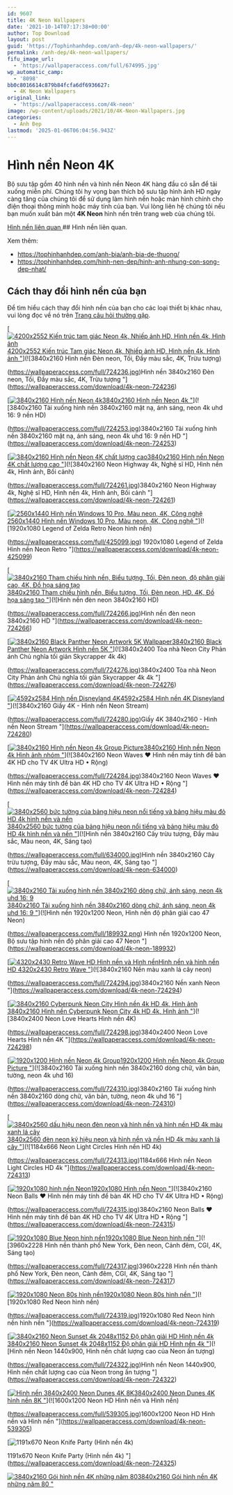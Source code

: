 ```yaml
---
id: 9607
title: 4K Neon Wallpapers
date: '2021-10-14T07:17:38+00:00'
author: Top Download
layout: post
guid: 'https://Tophinhanhdep.com/anh-dep/4k-neon-wallpapers/'
permalink: /anh-dep/4k-neon-wallpapers/
fifu_image_url:
  - 'https://wallpaperaccess.com/full/674995.jpg'
wp_automatic_camp:
  - '8098'
bb0c8016614c879b84fcfa6df6936627:
  - 4K Neon Wallpapers
original_link:
  - 'https://wallpaperaccess.com/4k-neon'
image: /wp-content/uploads/2021/10/4K-Neon-Wallpapers.jpg
categories:
  - Ảnh Đẹp
lastmod: '2025-01-06T06:04:56.943Z'
---
```

# Hình nền Neon 4K

Bộ sưu tập gồm 40 hình nền và hình nền Neon 4K hàng đầu có sẵn để tải xuống miễn phí. Chúng tôi hy vọng bạn thích bộ sưu tập hình ảnh HD ngày càng tăng của chúng tôi để sử dụng làm hình nền hoặc màn hình chính cho điện thoại thông minh hoặc máy tính của bạn. Vui lòng liên hệ chúng tôi nếu bạn muốn xuất bản một **4K Neon** hình nền trên trang web của chúng tôi.

[Hình nền liên quan ](#related) ## Hình nền liên quan.

   
 Xem thêm:

   
- <https://tophinhanhdep.com/anh-bia/anh-bia-de-thuong/>
- <https://tophinhanhdep.com/hinh-nen-dep/hinh-anh-nhung-con-song-dep-nhat/>

## Cách thay đổi hình nền của bạn

Để tìm hiểu cách thay đổi hình nền của bạn cho các loại thiết bị khác nhau, vui lòng đọc về nó trên [Trang câu hỏi thường gặp](https://tophinhanhdep.com/faq/).

  
[[![4200x2552 Kiến trúc tam giác Neon 4k, Nhiếp ảnh HD, Hình nền 4k, Hình ảnh](https://wallpaperaccess.com/full/674995.jpg)4200x2552 Kiến trúc Tam giác Neon 4k, Nhiếp ảnh HD, Hình nền 4k, Hình ảnh "](https://wallpaperaccess.com/download/4k-neon-674995)](![3840x2160 Hình nền Đèn neon, Tối, Đầy màu sắc, 4K, Trừu tượng)

(https://wallpaperaccess.com/full/724236.jpg)Hình nền 3840x2160 Đèn neon, Tối, Đầy màu sắc, 4K, Trừu tượng "](https://wallpaperaccess.com/download/4k-neon-724236)

[[![3840x2160 Hình nền Neon 4k](https://wallpaperaccess.com/full/724242.png)3840x2160 Hình nền Neon 4k "](https://wallpaperaccess.com/download/4k-neon-724242)](![3840x2160 Tải xuống hình nền 3840x2160 mặt nạ, ánh sáng, neon 4k uhd 16: 9 nền HD)

(https://wallpaperaccess.com/full/724253.jpg)3840x2160 Tải xuống hình nền 3840x2160 mặt nạ, ánh sáng, neon 4k uhd 16: 9 nền HD "](https://wallpaperaccess.com/download/4k-neon-724253)

[[![3840x2160 Hình nền Neon 4K chất lượng cao](https://wallpaperaccess.com/full/724259.jpg)3840x2160 Hình nền Neon 4K chất lượng cao "](https://wallpaperaccess.com/download/4k-neon-724259)](![3840x2160 Neon Highway 4k, Nghệ sĩ HD, Hình nền 4k, Hình ảnh, Bối cảnh)

(https://wallpaperaccess.com/full/724261.jpg)3840x2160 Neon Highway 4k, Nghệ sĩ HD, Hình nền 4k, Hình ảnh, Bối cảnh "](https://wallpaperaccess.com/download/4k-neon-724261)

[[![2560x1440 Hình nền Windows 10 Pro, Màu neon, 4K, Công nghệ](https://wallpaperaccess.com/full/539183.jpg)2560x1440 Hình nền Windows 10 Pro, Màu neon, 4K, Công nghệ "](https://wallpaperaccess.com/download/4k-neon-539183)](![1920x1080 Legend of Zelda Retro Neon hình nền)

(https://wallpaperaccess.com/full/425099.jpg) 1920x1080 Legend of Zelda Hình nền Neon Retro "](https://wallpaperaccess.com/download/4k-neon-425099)

[[![3840x2160 Tham chiếu hình nền, Biểu tượng, Tối, Đèn neon, độ phân giải cao, 4K, Đồ họa sáng tạo](https://wallpaperaccess.com/full/2157.png)3840x2160 Tham chiếu hình nền, Biểu tượng, Tối, Đèn neon, HD, 4K, Đồ họa sáng tạo "](https://wallpaperaccess.com/download/4k-neon-2157)](![Hình nền đèn neon 3840x2160 HD)

(https://wallpaperaccess.com/full/724266.jpg)Hình nền đèn neon 3840x2160 HD "](https://wallpaperaccess.com/download/4k-neon-724266)

[[![3840x2160 Black Panther Neon Artwork 5K Wallpaper](https://wallpaperaccess.com/full/724271.jpg)3840x2160 Black Panther Neon Artwork Hình nền 5K "](https://wallpaperaccess.com/download/4k-neon-724271)](![3840x2400 Tòa nhà Neon City Phản ánh Chủ nghĩa tối giản Skycrapper 4k 4k)

(https://wallpaperaccess.com/full/724276.jpg)3840x2400 Tòa nhà Neon City Phản ánh Chủ nghĩa tối giản Skycrapper 4k 4k "](https://wallpaperaccess.com/download/4k-neon-724276)

[[![4592x2584 Hình nền Disneyland 4K](https://wallpaperaccess.com/full/724278.jpg)4592x2584 Hình nền 4K Disneyland "](https://wallpaperaccess.com/download/4k-neon-724278)](![3840x2160 Giấy 4K - Hình nền Neon Stream)

(https://wallpaperaccess.com/full/724280.jpg)Giấy 4K 3840x2160 - Hình nền Neon Stream "](https://wallpaperaccess.com/download/4k-neon-724280)

[[![3840x2160 Hình nền Neon 4k Group Picture](https://wallpaperaccess.com/full/724282.jpg)3840x2160 Hình nền Neon 4k Hình ảnh nhóm "](https://wallpaperaccess.com/download/4k-neon-724282)](![3840x2160 Neon Waves ❤ Hình nền máy tính để bàn 4K HD cho TV 4K Ultra HD • Rộng)

(https://wallpaperaccess.com/full/724284.jpg)3840x2160 Neon Waves ❤ Hình nền máy tính để bàn 4K HD cho TV 4K Ultra HD • Rộng "](https://wallpaperaccess.com/download/4k-neon-724284)

[[![3840x2560 bức tường của bảng hiệu neon nổi tiếng và bảng hiệu màu đỏ HD 4k hình nền và nền](https://wallpaperaccess.com/full/724286.jpg)3840x2560 bức tường của bảng hiệu neon nổi tiếng và bảng hiệu màu đỏ HD 4k hình nền và nền "](https://wallpaperaccess.com/download/4k-neon-724286)](![Hình nền 3840x2160 Cây trừu tượng, Đầy màu sắc, Màu neon, 4K, Sáng tạo)

(https://wallpaperaccess.com/full/634000.jpg)Hình nền 3840x2160 Cây trừu tượng, Đầy màu sắc, Màu neon, 4K, Sáng tạo "](https://wallpaperaccess.com/download/4k-neon-634000)

[[![3840x2160 Tải xuống hình nền 3840x2160 dòng chữ, ánh sáng, neon 4k uhd 16: 9](https://wallpaperaccess.com/full/724291.jpg)3840x2160 Tải xuống hình nền 3840x2160 dòng chữ, ánh sáng, neon 4k uhd 16: 9 "](https://wallpaperaccess.com/download/4k-neon-724291)](![Hình nền 1920x1200 Neon, Hình nền độ phân giải cao 47 Neon)

(https://wallpaperaccess.com/full/189932.png) Hình nền 1920x1200 Neon, Bộ sưu tập hình nền độ phân giải cao 47 Neon "](https://wallpaperaccess.com/download/4k-neon-189932)

[[![4320x2430 Retro Wave HD Hình nền và Hình nền](https://wallpaperaccess.com/full/425080.jpg)Hình nền và hình nền HD 4320x2430 Retro Wave "](https://wallpaperaccess.com/download/4k-neon-425080)](![3840x2160 Nền màu xanh lá cây neon)

(https://wallpaperaccess.com/full/724294.jpg)3840x2160 Nền xanh Neon "](https://wallpaperaccess.com/download/4k-neon-724294)

[[![3840x2160 Cyberpunk Neon City Hình nền 4k HD 4k, Hình ảnh](https://wallpaperaccess.com/full/724297.jpg)3840x2160 Hình nền Cyberpunk Neon City 4k HD 4k, Hình ảnh "](https://wallpaperaccess.com/download/4k-neon-724297)](![3840x2400 Neon Love Hearts Hình nền 4K)

(https://wallpaperaccess.com/full/724298.jpg)3840x2400 Neon Love Hearts Hình nền 4K "](https://wallpaperaccess.com/download/4k-neon-724298)

[[![1920x1200 Hình nền Neon 4k Group](https://wallpaperaccess.com/full/724307.jpg)1920x1200 Hình nền Neon 4k Group Picture "](https://wallpaperaccess.com/download/4k-neon-724307)](![3840x2160 Tải xuống hình nền 3840x2160 dòng chữ, văn bản, tường, neon 4k uhd 16)

(https://wallpaperaccess.com/full/724310.jpg)3840x2160 Tải xuống hình nền 3840x2160 dòng chữ, văn bản, tường, neon 4k uhd 16 "](https://wallpaperaccess.com/download/4k-neon-724310)

[[![3840x2560 dấu hiệu neon đèn neon và hình nền và hình nền HD 4k màu xanh lá cây](https://wallpaperaccess.com/full/623653.jpg)3840x2560 đèn neon ký hiệu neon và hình nền và nền HD 4k màu xanh lá cây "](https://wallpaperaccess.com/download/4k-neon-623653)](![1184x666 Neon Light Circles Hình nền HD 4k)

(https://wallpaperaccess.com/full/724313.jpg)1184x666 Hình nền Neon Light Circles HD 4k "](https://wallpaperaccess.com/download/4k-neon-724313)

[[![1920x1080 hình nền Neon](https://wallpaperaccess.com/full/724314.jpg)1920x1080 Hình nền Neon "](https://wallpaperaccess.com/download/4k-neon-724314)](![3840x2160 Neon Balls ❤ Hình nền máy tính để bàn 4K HD cho TV 4K Ultra HD • Rộng)

(https://wallpaperaccess.com/full/724315.jpg)3840x2160 Neon Balls ❤ Hình nền máy tính để bàn 4K HD cho TV 4K Ultra HD • Rộng "](https://wallpaperaccess.com/download/4k-neon-724315)

[[![1920x1080 Blue Neon hình nền](https://wallpaperaccess.com/full/724316.jpg)1920x1080 Blue Neon hình nền "](https://wallpaperaccess.com/download/4k-neon-724316)](![3960x2228 Hình nền thành phố New York, Đèn neon, Cảnh đêm, CGI, 4K, Sáng tạo)

(https://wallpaperaccess.com/full/724317.jpg)3960x2228 Hình nền thành phố New York, Đèn neon, Cảnh đêm, CGI, 4K, Sáng tạo "](https://wallpaperaccess.com/download/4k-neon-724317)

[[![1920x1080 Neon 80s hình nền](https://wallpaperaccess.com/full/724318.jpg)1920x1080 Neon 80s hình nền "](https://wallpaperaccess.com/download/4k-neon-724318)](![1920x1080 Red Neon hình nền)

(https://wallpaperaccess.com/full/724319.jpg)1920x1080 Red Neon hình nền hình nền "](https://wallpaperaccess.com/download/4k-neon-724319)

[[![3840x2160 Neon Sunset 4k 2048x1152 Độ phân giải HD Hình nền 4k](https://wallpaperaccess.com/full/724320.jpg)3840x2160 Neon Sunset 4k 2048x1152 Độ phân giải HD Hình nền 4k "](https://wallpaperaccess.com/download/4k-neon-724320)](![Hình nền Neon 1440x900, Hình nền chất lượng cao của Neon ấn tượng)

(https://wallpaperaccess.com/full/724322.jpg)Hình nền Neon 1440x900, Hình nền chất lượng cao của Neon trong ấn tượng "](https://wallpaperaccess.com/download/4k-neon-724322)

[[![Hình nền 3840x2400 Neon Dunes 4K 8K](https://wallpaperaccess.com/full/724323.jpg)3840x2400 Neon Dunes 4K hình nền 8K "](https://wallpaperaccess.com/download/4k-neon-724323)](![1600x1200 Neon HD Hình nền và Hình nền)

(https://wallpaperaccess.com/full/539305.jpg)1600x1200 Neon HD Hình nền và Hình nền "](https://wallpaperaccess.com/download/4k-neon-539305)

[![1191x670 Neon Knife Party (Hình nền 4k)](https://wallpaperaccess.com/full/724325.jpg)

1191x670 Neon Knife Party (Hình nền 4k) "](https://wallpaperaccess.com/download/4k-neon-724325)

[![3840x2160 Gói hình nền 4K những năm 80](https://wallpaperaccess.com/full/343962.jpg)3840x2160 Gói hình nền 4K những năm 80 "](https://wallpaperaccess.com/download/4k-neon-343962)
